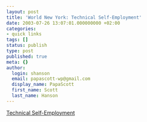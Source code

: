 ```yaml
---
layout: post
title: 'World New York: Technical Self-Employment'
date: 2003-07-26 13:07:01.000000000 +02:00
categories:
- quick links
tags: []
status: publish
type: post
published: true
meta: {}
author:
  login: shanson
  email: papascott-wp@gmail.com
  display_name: PapaScott
  first_name: Scott
  last_name: Hanson
---
```

<p><a title="A Fat Paycheck Waiting to Be Pocketed" href="http://www.worldnewyork.net/comments.php?id=530_0_1_0_C">Technical Self-Employment</a></p>
